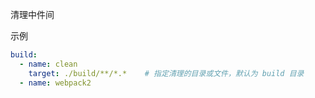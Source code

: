 清理中件间

示例
```yml
build:
  - name: clean
    target: ./build/**/*.*    # 指定清理的目录或文件，默认为 build 目录
  - name: webpack2
```